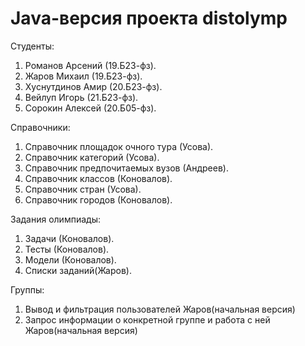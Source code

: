 # Java-версия проекта distolymp

Студенты:
1. Романов Арсений (19.Б23-фз).
2. Жаров Михаил (19.Б23-фз).
3. Хуснутдинов Амир (20.Б23-фз).
4. Вейлуп Игорь (21.Б23-фз).
5. Сорокин Алексей (20.Б05-фз).

Справочники:
1. Справочник площадок очного тура (Усова).
2. Справочник категорий (Усова).
3. Справочник предпочитаемых вузов (Андреев).
4. Справочник классов (Коновалов).
5. Справочник стран (Усова).
6. Справочник городов (Коновалов).

Задания олимпиады:
1. Задачи (Коновалов).
2. Тесты (Коновалов).
3. Модели (Коновалов).
4. Списки заданий(Жаров).

Группы:
1. Вывод и фильтрация пользователей
  Жаров(начальная версия)
2. Запрос информации о конкретной группе и работа с ней
  Жаров(начальная версия)
